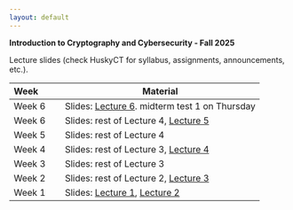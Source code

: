 ```yaml
---
layout: default
---
```


**Introduction to Cryptography and Cybersecurity - Fall 2025**

Lecture slides (check HuskyCT for syllabus, assignments, announcements, etc.).

| Week&emsp;&emsp;| Material           |
|----------|--------------------|
| Week 6 | Slides: [Lecture 6](./lecture6.pdf). midterm test 1 on Thursday |
| Week 6 | Slides: rest of Lecture 4, [Lecture 5](./lecture5.pdf) |
| Week 5 | Slides: rest of Lecture 4 |
| Week 4 | Slides: rest of Lecture 3, [Lecture 4](./lecture4.pdf) |
| Week 3 | Slides: rest of Lecture 3 |
| Week 2 | Slides: rest of Lecture 2, [Lecture 3](./lecture3.pdf)|
| Week 1 | Slides: [Lecture 1](./lecture1.pdf), [Lecture 2](./lecture2.pdf)|